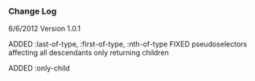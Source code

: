 ﻿### Change Log


6/6/2012 Version 1.0.1

ADDED :last-of-type, :first-of-type, :nth-of-type
FIXED pseudoselectors affecting all descendants only returning children

ADDED :only-child